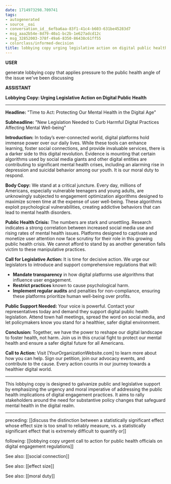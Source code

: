 ```yaml
---
date: 1714973298.709741
tags:
- autogenerated
- source__oai
- conversation_id__6efba6aa-83f1-41c4-b603-631be45283d7
- msg_aaa2b54e-8d79-40a1-bc2b-1e627adcd12c
- msg_32852003-378f-49a6-8350-86438c61ff55
- colorclass/informed-decision
title: lobbying copy urging legislative action on digital public health
---
```


**USER**

generate lobbying copy that applies pressure to the public health angle of the issue we've been discussing


**ASSISTANT**

**Lobbying Copy: Urging Legislative Action on Digital Public Health**

---

**Headline:**
"Time to Act: Protecting Our Mental Health in the Digital Age"

**Subheadline:**
"New Legislation Needed to Curb Harmful Digital Practices Affecting Mental Well-being"

**Introduction:**
In today’s ever-connected world, digital platforms hold immense power over our daily lives. While these tools can enhance learning, foster social connections, and provide invaluable services, there is a darker side to this digital revolution. Evidence is mounting that certain algorithms used by social media giants and other digital entities are contributing to significant mental health crises, including an alarming rise in depression and suicidal behavior among our youth. It is our moral duty to respond.

**Body Copy:**
We stand at a critical juncture. Every day, millions of Americans, especially vulnerable teenagers and young adults, are unknowingly subjected to engagement optimization algorithms designed to maximize screen time at the expense of user well-being. These algorithms exploit psychological vulnerabilities, creating addictive behaviors that can lead to mental health disorders.

**Public Health Crisis:**
The numbers are stark and unsettling. Research indicates a strong correlation between increased social media use and rising rates of mental health issues. Platforms designed to captivate and monetize user attention now face scrutiny for their role in this growing public health crisis. We cannot afford to stand by as another generation falls victim to these manipulative practices.

**Call for Legislative Action:**
It is time for decisive action. We urge our legislators to introduce and support comprehensive regulations that will:
- **Mandate transparency** in how digital platforms use algorithms that influence user engagement.
- **Restrict practices** known to cause psychological harm.
- **Implement regular audits** and penalties for non-compliance, ensuring these platforms prioritize human well-being over profits.

**Public Support Needed:**
Your voice is powerful. Contact your representatives today and demand they support digital public health legislation. Attend town hall meetings, spread the word on social media, and let policymakers know you stand for a healthier, safer digital environment.

**Conclusion:**
Together, we have the power to reshape our digital landscape to foster health, not harm. Join us in this crucial fight to protect our mental health and ensure a safer digital future for all Americans.

**Call to Action:**
Visit [YourOrganizationWebsite.com] to learn more about how you can help. Sign our petition, join our advocacy events, and contribute to the cause. Every action counts in our journey towards a healthier digital world.

---

This lobbying copy is designed to galvanize public and legislative support by emphasizing the urgency and moral imperative of addressing the public health implications of digital engagement practices. It aims to rally stakeholders around the need for substantive policy changes that safeguard mental health in the digital realm.


---

preceding: [[discuss the distinction between a statistically significant effect whose effect size is too small to reliably measure, vs. a statistically significant effect that is extremely difficult to quantify or]]  


following: [[lobbying copy urgent call to action for public health officials on digital engagement regulations]]

See also: [[social connection]]


See also: [[effect size]]


See also: [[moral duty]]